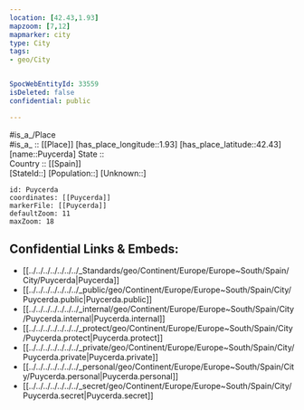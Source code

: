 ```yaml
---
location: [42.43,1.93] 
mapzoom: [7,12] 
mapmarker: city 
type: City
tags:
- geo/City


SpocWebEntityId: 33559
isDeleted: false
confidential: public

---
```

#is_a_/Place  
#is_a_ :: [[Place]] 
[has_place_longitude::1.93] 
[has_place_latitude::42.43] 
[name::Puycerda] 
State ::  
Country :: [[Spain]]  
[StateId::] 
[Population::] 
[Unknown::] 


```leaflet
id: Puycerda
coordinates: [[Puycerda]] 
markerFile: [[Puycerda]] 
defaultZoom: 11 
maxZoom: 18
```


## Confidential Links & Embeds: 
- [[../../../../../../../_Standards/geo/Continent/Europe/Europe~South/Spain/City/Puycerda|Puycerda]] 
- [[../../../../../../../_public/geo/Continent/Europe/Europe~South/Spain/City/Puycerda.public|Puycerda.public]] 
- [[../../../../../../../_internal/geo/Continent/Europe/Europe~South/Spain/City/Puycerda.internal|Puycerda.internal]] 
- [[../../../../../../../_protect/geo/Continent/Europe/Europe~South/Spain/City/Puycerda.protect|Puycerda.protect]] 
- [[../../../../../../../_private/geo/Continent/Europe/Europe~South/Spain/City/Puycerda.private|Puycerda.private]] 
- [[../../../../../../../_personal/geo/Continent/Europe/Europe~South/Spain/City/Puycerda.personal|Puycerda.personal]] 
- [[../../../../../../../_secret/geo/Continent/Europe/Europe~South/Spain/City/Puycerda.secret|Puycerda.secret]] 

